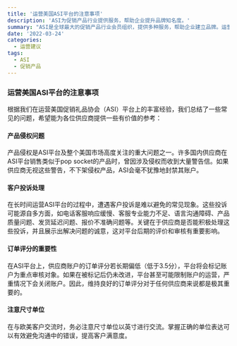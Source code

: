 ```yaml
---
title: '运营美国ASI平台的注意事项'
description: 'ASI为促销产品行业提供服务，帮助企业提升品牌知名度。'
summary: "ASI是全球最大的促销产品行业会员组织，提供多种服务，帮助企业建立品牌。运营ASI平台时需注意产品侵权、客户投诉、订单评分等问题，这些因素会影响到平台对供应商的总体评价和审核。"
date: '2022-03-24'
categories:
  - 运营建议
tags:
  - ASI
  - 促销产品
---
```


### 运营美国ASI平台的注意事项

根据我们在运营美国促销礼品协会（ASI）平台上的丰富经验，我们总结了一些常见的问题，希望能为各位供应商提供一些有价值的参考：

#### **产品侵权问题**

产品侵权是ASI平台及整个美国市场高度关注的重大问题之一。许多国内供应商在ASI平台销售类似于pop socket的产品时，曾因涉及侵权而收到大量警告信。如果供应商无视这些警告，不下架侵权产品，ASI会毫不犹豫地封禁其账户。

#### **客户投诉处理**

在长时间运营ASI平台的过程中，遭遇客户投诉是难以避免的常见现象。这些投诉可能源自多方面，如电话客服响应缓慢、客服专业能力不足、语言沟通障碍、产品质量问题、发货延迟问题、报价不准确问题等。关键在于供应商是否能积极处理这些投诉，并且展示出解决问题的诚意，这对平台后期的评价和审核有重要影响。

#### **订单评分的重要性**

在ASI平台上，供应商账户的订单评分若长期偏低（低于3.5分），平台将会标记账户为重点审核对象。如果在被标记后仍未改进，平台甚至可能限制账户的运营，严重情况下会关闭账户。因此，维持良好的订单评分对于任何供应商来说都是极其重要的。

#### **注意尺寸单位**

在与欧美客户交流时，务必注意尺寸单位以英寸进行交流。掌握正确的单位表达可以有效避免沟通中的错误，提高客户满意度。
